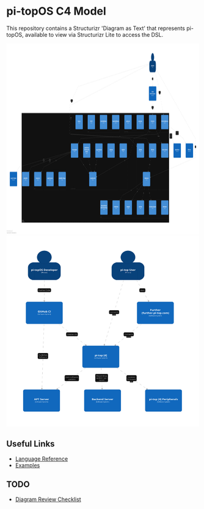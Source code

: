 # pi-topOS C4 Model

This repository contains a Structurizr 'Diagram as Text' that represents pi-topOS, available to view via Structurizr Lite to access the DSL.

<img src="./img/pi-top-4-Container.svg" width="100%" height="500">

<img src="./img/pi-topOS-System-Landscape.svg" width="100%" height="500">

## Useful Links
* [Language Reference](https://github.com/structurizr/dsl/blob/master/docs/language-reference.md)
* [Examples](https://github.com/structurizr/dsl/tree/master/examples)


## TODO

* [Diagram Review Checklist](https://c4model.com/review/)
